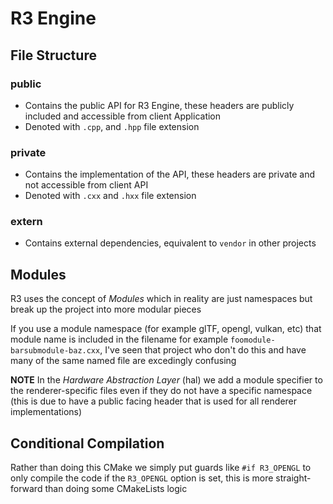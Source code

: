 # R3 Engine

## File Structure

### public

- Contains the public API for R3 Engine, these headers are publicly included and accessible from client Application
- Denoted with `.cpp`, and `.hpp` file extension

### private

- Contains the implementation of the API, these headers are private and not accessible from client API
- Denoted with `.cxx` and `.hxx` file extension

### extern

- Contains external dependencies, equivalent to `vendor` in other projects

## Modules

R3 uses the concept of *Modules* which in reality are just namespaces but break up the project into more modular pieces

If you use a module namespace (for example glTF, opengl, vulkan, etc) that module name is included in the filename for example `foomodule-barsubmodule-baz.cxx`, I've seen that project who don't do this and have many of the same named file are excedingly confusing

**NOTE** In the *Hardware Abstraction Layer* (hal) we add a module specifier to the renderer-specific files even if they do not have a specific namespace (this is due to have a public facing header that is used for all renderer implementations)

## Conditional Compilation	

Rather than doing this CMake we simply put guards like `#if R3_OPENGL` to only compile the code if the `R3_OPENGL` option is set, this is more straight-forward than doing some CMakeLists logic
